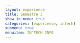 ```yaml
---
layout: experience
title: Semestre 3
show_in_menu: true
categories: [experience, intech]
submenu: true
menuitem: IN'TECH INFO
---
```


